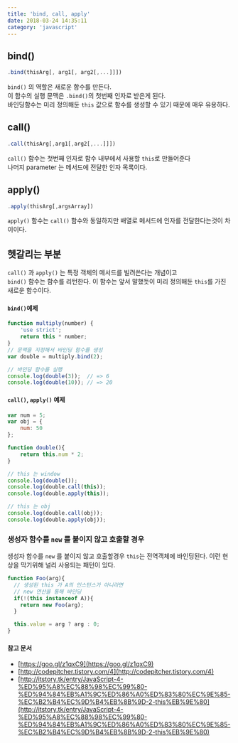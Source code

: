 ```yaml
---
title: 'bind, call, apply'
date: 2018-03-24 14:35:11
category: 'javascript'
---
```


## bind()
```javascript
.bind(thisArg[, arg1[, arg2[,...]]])
```

`bind()` 의 역할은 새로운 함수를 만든다.  
이 함수의 실행 문맥은 `.bind()`의 첫번째 인자로 받은게 된다.  
바인딩함수는 미리 정의해둔 `this` 값으로 함수를 생성할 수 있기 때문에 매우 유용하다.

## call()
```javascript
.call(thisArg[,arg1[,arg2[,...]]])
```
`call()` 함수는 첫번째 인자로 함수 내부에서 사용할 `this`로 만들어준다  
나머지 parameter 는 메서드에 전달한 인자 목록이다.

## apply()
```javascript
.apply(thisArg[,argsArray])
```
`apply()` 함수는 `call()` 함수와 동일하지만 배열로 메서드에 인자를 전달한다는것이 차이이다.

## 헷갈리는 부분
`call()` 과 `apply()` 는 특정 객체의 메서드를 빌려쓴다는 개념이고  
`bind()` 함수는 함수를 리턴한다. 이 함수는 앞서 말했듯이 미리 정의해둔 `this`를 가진 새로운 함수이다.

#### `bind()`예제

```javascript
function multiply(number) {
    'use strict';
    return this * number;
}
// 문맥을 지정해서 바인딩 함수를 생성
var double = multiply.bind(2);

// 바인딩 함수를 실행
console.log(double(3));  // => 6
console.log(double(10)); // => 20
```

#### `call()`, `apply()` 예제

```javascript
var num = 5;
var obj = {
    num: 50
};

function double(){
    return this.num * 2;
}

// this 는 window
console.log(double());
console.log(double.call(this));
console.log(double.apply(this));

// this 는 obj
console.log(double.call(obj));
console.log(double.apply(obj));
```
### 생성자 함수를 `new` 를 붙이지 않고 호출할 경우

생성자 함수를 `new` 를 붙이지 않고 호출할경우 `this`는 전역객체에 바인딩된다. 이런 현상을 막기위해 널리 사용되는 패턴이 있다.

```JavaScript
function Foo(arg){
  // 생성된 this 가 A의 인스턴스가 아니라면
  // new 연산을 통해 바인딩
  if(!(this instanceof A)){
    return new Foo(arg);
  }

  this.value = arg ? arg : 0;
}
```

#### 참고 문서

* [https://goo.gl/z1qxC9](https://goo.gl/z1qxC9)  
* [http://codepitcher.tistory.com/4](http://codepitcher.tistory.com/4)  
* [http://itstory.tk/entry/JavaScript-4-%ED%95%A8%EC%88%98%EC%99%80-%ED%94%84%EB%A1%9C%ED%86%A0%ED%83%80%EC%9E%85-%EC%B2%B4%EC%9D%B4%EB%8B%9D-2-this%EB%9E%80](http://itstory.tk/entry/JavaScript-4-%ED%95%A8%EC%88%98%EC%99%80-%ED%94%84%EB%A1%9C%ED%86%A0%ED%83%80%EC%9E%85-%EC%B2%B4%EC%9D%B4%EB%8B%9D-2-this%EB%9E%80)
